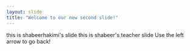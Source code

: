 ```yaml
---
layout: slide
title: "Welcome to our new second slide!"
---
```

this is shabeerhakimi's slide
this is shabeer's teacher slide
Use the left arrow to go back!

